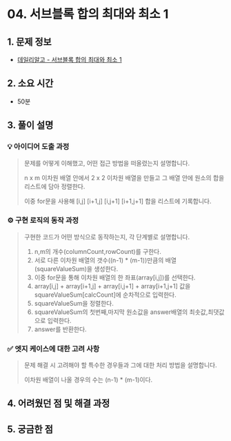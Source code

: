 # 04. 서브블록 합의 최대와 최소 1

## 1. 문제 정보

- [데일리알고 - 서브블록 합의 최대와 최소 1](https://dailyalgo.kr/problems/161)

## 2. 소요 시간

- 50분

## 3. 풀이 설명

### 💡 아이디어 도출 과정

> 문제를 어떻게 이해했고, 어떤 접근 방법을 떠올렸는지 설명합니다.
>
> n x m 이차원 배열 안에서 2 x 2 이차원 배열을 만들고 그 배열 안에 원소의 합을 리스트에 담아 정렬한다.
>
> 이중 for문을 사용해 [i,j] [i+1,j] [i,j+1] [i+1,j+1] 합을 리스트에 기록합니다.

### ⚙️ 구현 로직의 동작 과정

> 구현한 코드가 어떤 방식으로 동작하는지, 각 단계별로 설명합니다.
>
> 1. n,m의 개수(columnCount,rowCount)를 구한다.
> 2. 서로 다른 이차원 배열의 갯수((n-1) * (m-1))만큼의 배열(squareValueSum)을 생성한다.
> 3. 이중 for문을 통해 이차원 배열의 한 좌표(array[i,j])를 선택한다.
> 4. array[i,j] + array[i+1,j] + array[i,j+1] + array[i+1,j+1] 값을 squareValueSum[calcCount]에 순차적으로 입력한다.
> 5. squareValueSum을 정렬한다.
> 6. squareValueSum의 첫번째,마지막 원소값을 answer배열의 최솟값,최댓값으로 입력한다.
> 7. answer를 반환한다.

### ✅ 엣지 케이스에 대한 고려 사항

> 문제 해결 시 고려해야 할 특수한 경우들과 그에 대한 처리 방법을 설명합니다.
>
> 이차원 배열이 나올 경우의 수는 (n-1) * (m-1)이다.

## 4. 어려웠던 점 및 해결 과정

## 5. 궁금한 점
